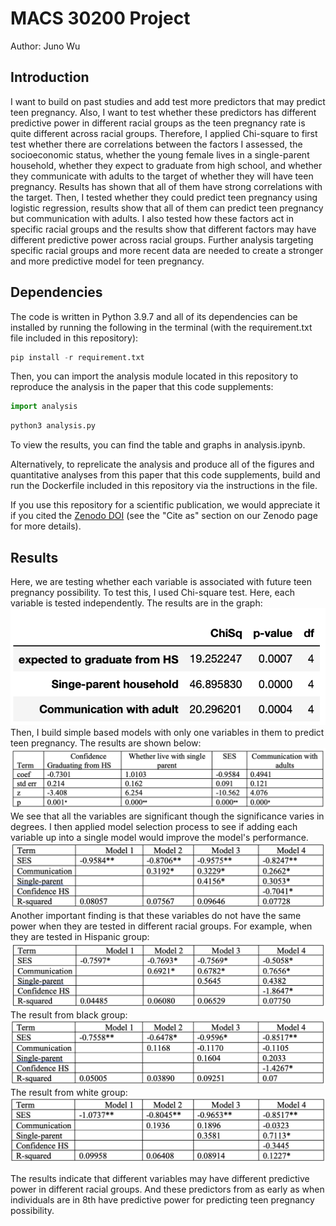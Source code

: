 # MACS 30200 Project

Author: Juno Wu

## Introduction

I want to build on past studies and add test more predictors that may predict teen pregnancy. Also, I want to test whether these predictors has different predictive power in different racial groups as the teen pregnancy rate is quite different across racial groups. Therefore, I applied Chi-square to first test whether there are correlations between the factors I assessed, the socioeconomic status, whether the young female lives in a single-parent household, whether they expect to graduate from high school, and whether they communicate with adults to the target of whether they will have teen pregnancy. Results has shown that all of them have strong correlations with the target. Then, I tested whether they could predict teen pregnancy using logistic regression, results show that all of them can predict teen pregnancy but communication with adults. I also tested how these factors act in specific racial groups and the results show that different factors may have different predictive power across racial groups.  Further analysis targeting specific racial groups and more recent data are needed to create a stronger and more predictive model for teen pregnancy.

## Dependencies

The code is written in Python 3.9.7 and all of its dependencies can be installed by running the following in the terminal (with the requirement.txt file included in this repository):


```python
pip install -r requirement.txt
```

Then, you can import the analysis module located in this repository to reproduce the analysis in the paper that this code supplements:


```python
import analysis 
```


```python
python3 analysis.py
```

To view the results, you can find the table and graphs in analysis.ipynb.

Alternatively, to reprelicate the analysis and produce all of the figures and quantitative analyses from this paper that this code supplements, build and run the Dockerfile included in this repository via the instructions in the file. 

If you use this repository for a scientific publication, we would appreciate it if you cited the [Zenodo DOI](https://doi.org/10.5281/zenodo.6486884) (see the "Cite as" section on our Zenodo page for more details).

## Results

Here, we are testing whether each variable is associated with future teen pregnancy possibility. To test this, I used Chi-square test. Here, each variable is tested independently. The results are in the graph:\
<img src="https://github.com/macs30200-s22/replication-materials-JunoWuu/blob/main/Chisquare.png">\
Then, I build simple based models with only one variables in them to predict teen pregnancy. The results are shown below:\
<img src="https://github.com/macs30200-s22/replication-materials-JunoWuu/blob/main/LR1.png">\
We see that all the variables are significant though the significance varies in degrees. I then applied model selection process to see if adding each variable up into a single model would improve the model's performance.\
<img src="https://github.com/macs30200-s22/replication-materials-JunoWuu/blob/main/ModelSelection.png">\
Another important finding is that these variables do not have the same power when they are tested in different racial groups. For example, when they are tested in Hispanic group:\
<img src="https://github.com/macs30200-s22/replication-materials-JunoWuu/blob/main/Hispanic.png">\
The result from black group:\
<img src="https://github.com/macs30200-s22/replication-materials-JunoWuu/blob/main/Black.png">\
The result from white group:\
<img src="https://github.com/macs30200-s22/replication-materials-JunoWuu/blob/main/White.png">

The results indicate that different variables may have different predictive power in different racial groups. And these predictors from as early as when individuals are in 8th have predictive power for predicting teen pregnancy possibility. 
